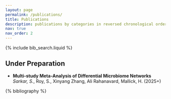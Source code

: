 ```yaml
---
layout: page
permalink: /publications/
title: Publications
description: publications by categories in reversed chronological order. generated by jekyll-scholar.
nav: true
nav_order: 2
---
```


<!-- _pages/publications.md -->

<!-- Bibsearch Feature -->
{% include bib_search.liquid %}

<div class="publications">

## Under Preparation

- **Multi-study Meta-Analysis of Differential Microbiome Networks**  
  *Sarkar, S.*, Roy, S., Xinyang Zhang, Ali Rahanavard, Mallick, H. (2025+)

<!--
## Preprints

- Title of a preprint goes here  
  *Your name*, Coauthor  
  arXiv:XXXX.XXXX
-->

{% bibliography %}

</div>
